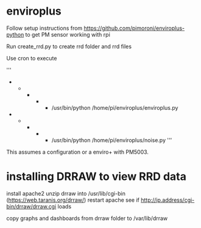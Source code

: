 # enviroplus

Follow setup instructions from https://github.com/pimoroni/enviroplus-python to get PM sensor working with rpi

Run create_rrd.py to create rrd folder and rrd files

Use cron to execute

'''
* * * * * /usr/bin/python /home/pi/enviroplus/enviroplus.py
* * * * * /usr/bin/python /home/pi/enviroplus/noise.py
'''

This assumes a configuration or a enviro+ with PM5003. 


# installing DRRAW to view RRD data

install apache2
unzip drraw into /usr/lib/cgi-bin (https://web.taranis.org/drraw/)
restart apache
see if http://ip.address/cgi-bin/drraw/drraw.cgi loads

copy graphs and dashboards from drraw folder to /var/lib/drraw

